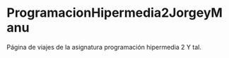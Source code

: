 # ProgramacionHipermedia2JorgeyManu
Página de viajes de la asignatura programación hipermedia 2
Y tal.
